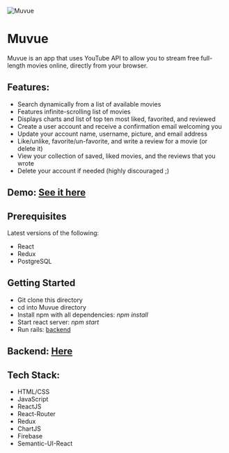 ![Muvue](https://i.imgur.com/0n6RVEJ.png)

# Muvue
Muvue is an app that uses YouTube API to allow you to stream free full-length movies online, directly from your browser.

## Features:
* Search dynamically from a list of available movies
* Features infinite-scrolling list of movies
* Displays charts and list of top ten most liked, favorited, and reviewed
* Create a user account and receive a confirmation email welcoming you
* Update your account name, username, picture, and email address
* Like/unlike, favorite/un-favorite, and write a review for a movie (or delete it)
* View your collection of saved, liked movies, and the reviews that you wrote
* Delete your account if needed (highly discouraged ;)

##  Demo: [See it here](https://www.youtube.com/watch?v=UcMHDkl9_go)

## Prerequisites
Latest versions of the following:
- React
- Redux
- PostgreSQL

## Getting Started
- Git clone this directory
- cd into Muvue directory
- Install npm with all dependencies:
  *npm install*
- Start react server:
  *npm start*
- Run rails: [backend](https://github.com/scypher6/muvue_backend)

## Backend: [Here](https://github.com/scypher6/muvue_backend)
  
## Tech Stack:
- HTML/CSS
- JavaScript
- ReactJS
- React-Router
- Redux
- ChartJS
- Firebase
- Semantic-UI-React
